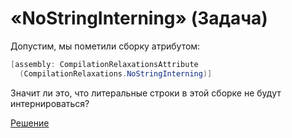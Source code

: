 # «NoStringInterning» (Задача)
Допустим, мы пометили сборку атрибутом:
```cs
[assembly: CompilationRelaxationsAttribute
  (CompilationRelaxations.NoStringInterning)]
```
Значит ли это, что литеральные строки в этой сборке не будут интернироваться?

[Решение](./NoStringInterning-A.md)
